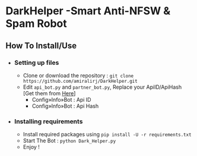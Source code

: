 # DarkHelper -Smart Anti-NFSW & Spam Robot 
## How To Install/Use 
- ### Setting up files
    - Clone or download the repository : `git clone https://github.com/amiralirj/DarkHelper.git`
    - Edit `api_bot.py` and `partner_bot.py`, Replace your ApiID/ApiHash [Get them from [Here](https://my.telegram.org/)]
        - Config»Info»Bot : Api ID
        - Config»Info»Bot : Api Hash

- ### Installing requirements
    - Install required packages using `pip install -U -r requirements.txt`
    - Start The Bot : `python Dark_Helper.py`
    - Enjoy !
